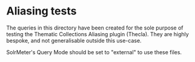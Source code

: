# Aliasing tests	

The queries in this directory have been created for the sole purpose of testing the Thematic Collections Aliasing plugin (Thecla). They are highly bespoke, and not generalisable outside this use-case.

SolrMeter's Query Mode should be set to "external" to use these files.